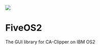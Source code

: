 [![](https://bitbucket.org/fivetech/screenshots/downloads/fivetech_logo.gif)](http://www.fivetechsoft.com "FiveTech Software")

# FiveOS2
The GUI library for CA-Clipper on IBM OS2
